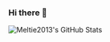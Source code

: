 ### Hi there 👋

![Meltie2013's GitHub Stats](https://github-readme-stats.vercel.app/api?username=meltie2013&show_icons=true&theme=radical&count_private=true&include_all_commits=true&cache_seconds=1800)

<!--
**Meltie2013/Meltie2013** is a ✨ _special_ ✨ repository because its `README.md` (this file) appears on your GitHub profile.

Here are some ideas to get you started:

- 🔭 I’m currently working on ...
- 🌱 I’m currently learning ...
- 👯 I’m looking to collaborate on ...
- 🤔 I’m looking for help with ...
- 💬 Ask me about ...
- 📫 How to reach me: ...
- 😄 Pronouns: ...
- ⚡ Fun fact: ...
-->
